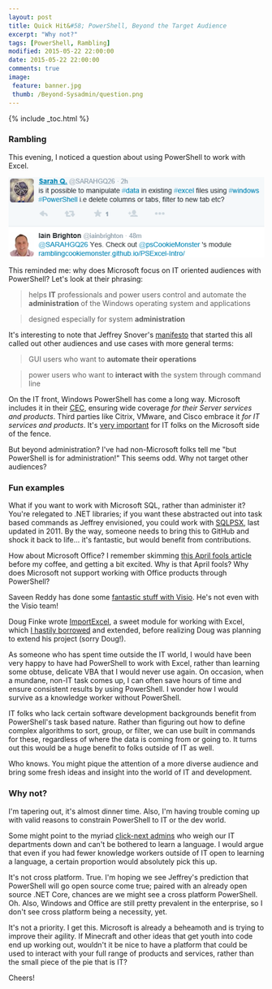 ```yaml
---
layout: post
title: Quick Hit&#58; PowerShell, Beyond the Target Audience
excerpt: "Why not?"
tags: [PowerShell, Rambling]
modified: 2015-05-22 22:00:00
date: 2015-05-22 22:00:00
comments: true
image:
 feature: banner.jpg
 thumb: /Beyond-Sysadmin/question.png
---
```

{% include _toc.html %}

### Rambling

This evening, I noticed a question about using PowerShell to work with Excel.

![Tweet](/images/Beyond-Sysadmin/tweet.png)

This reminded me: why does Microsoft focus on IT oriented audiences with PowerShell? Let's look at their phrasing:

> helps **IT** professionals and power users control and automate the **administration** of the Windows operating system and applications

> designed especially for system **administration**

It's interesting to note that Jeffrey Snover's [manifesto](http://www.jsnover.com/Docs/MonadManifesto.pdf) that started this all called out other audiences and use cases with more general terms:

> GUI users who want to **automate their operations**

> power users who want to **interact with** the system through command line

On the IT front, Windows PowerShell has come a long way. Microsoft includes it in their [CEC](http://www.microsoft.com/CEC/en/us/cec-overview.aspx), ensuring wide coverage *for their Server services and products*. Third parties like Citrix, VMware, and Cisco embrace it *for IT services and products*. It's [very important](https://www.penflip.com/powershellorg/why-powershell) for IT folks on the Microsoft side of the fence.

But beyond administration? I've had non-Microsoft folks tell me "but PowerShell is for administration!" This seems odd. Why not target other audiences?

### Fun examples

What if you want to work with Microsoft SQL, rather than administer it? You're relegated to .NET libraries; if you want these abstracted out into task based commands as Jeffrey envisioned, you could work with [SQLPSX](http://sqlpsx.codeplex.com/), last updated in 2011. By the way, someone needs to bring this to GitHub and shock it back to life... it's fantastic, but would benefit from contributions.

How about Microsoft Office? I remember skimming [this April fools article](https://4sysops.com/archives/breaking-news-office-to-support-powershell/) before my coffee, and getting a bit excited. Why is that April fools? Why does Microsoft not support working with Office products through PowerShell?

Saveen Reddy has done some [fantastic stuff with Visio](http://viziblr.com/news/2014/5/7/my-visio-presentation-from-the-powershell-summit-2014.html). He's not even with the Visio team!

Doug Finke wrote [ImportExcel](https://github.com/dfinke/ImportExcel), a sweet module for working with Excel, which [I hastily borrowed](http://ramblingcookiemonster.github.io/PSExcel-Intro/) and extended, before realizing Doug was planning to extend his project (sorry Doug!).

As someone who has spent time outside the IT world, I would have been very happy to have had PowerShell to work with Excel, rather than learning some obtuse, delicate VBA that I would never use again. On occasion, when a mundane, non-IT task comes up, I can often save hours of time and ensure consistent results by using PowerShell. I wonder how I would survive as a knowledge worker without PowerShell.

IT folks who lack certain software development backgrounds benefit from PowerShell's task based nature. Rather than figuring out how to define complex algorithms to sort, group, or filter, we can use built in commands for these, regardless of where the data is coming from or going to. It turns out this would be a huge benefit to folks outside of IT as well.

Who knows. You might pique the attention of a more diverse audience and bring some fresh ideas and insight into the world of IT and development.

### Why not?

I'm tapering out, it's almost dinner time. Also, I'm having trouble coming up with valid reasons to constrain PowerShell to IT or the dev world.

Some might point to the myriad [click-next admins](http://ramblingcookiemonster.github.io/Dealing-With-The-Click-Next-Admin/) who weigh our IT departments down and can't be bothered to learn a language. I would argue that even if you had fewer knowledge workers outside of IT open to learning a language, a certain proportion would absolutely pick this up.

It's not cross platform. True. I'm hoping we see Jeffrey's prediction that PowerShell will go open source come true; paired with an already open source .NET Core, chances are we might see a cross platform PowerShell. Oh. Also, Windows and Office are still pretty prevalent in the enterprise, so I don't see cross platform being a necessity, yet.

It's not a priority. I get this. Microsoft is already a beheamoth and is trying to improve their agility. If Minecraft and other ideas that get youth into code end up working out, wouldn't it be nice to have a platform that could be used to interact with your full range of products and services, rather than the small piece of the pie that is IT?

Cheers!